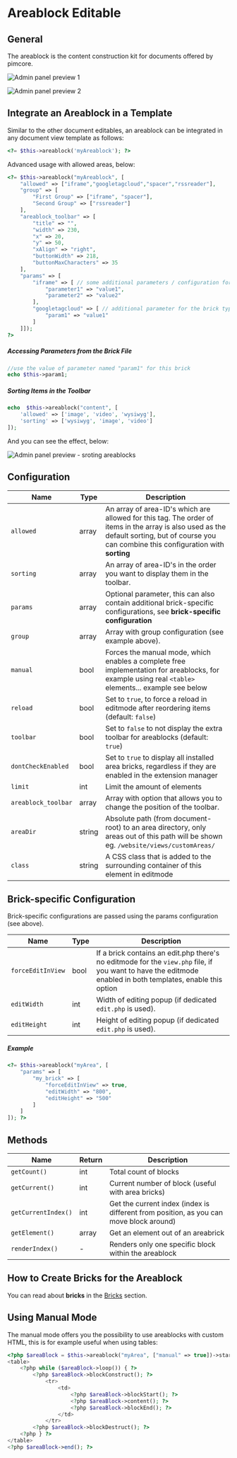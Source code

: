 # Areablock Editable

## General 

The areablock is the content construction kit for documents offered by pimcore.

![Admin panel preview 1](../../../img/areablock_editmode1.png)

![Admin panel preview 2](../../../img/areablock_editmode2.png)

## Integrate an Areablock in a Template
Similar to the other document editables, an areablock can be integrated in any document view template as follows:

```php
<?= $this->areablock('myAreablock'); ?>
```

Advanced usage with allowed areas, below:

```php
<?= $this->areablock("myAreablock", [
    "allowed" => ["iframe","googletagcloud","spacer","rssreader"],
    "group" => [
        "First Group" => ["iframe", "spacer"],
        "Second Group" => ["rssreader"]
    ],
    "areablock_toolbar" => [
        "title" => "",
        "width" => 230,
        "x" => 20,
        "y" => 50,
        "xAlign" => "right",
        "buttonWidth" => 218,
        "buttonMaxCharacters" => 35
    ],
    "params" => [
        "iframe" => [ // some additional parameters / configuration for the brick type "iframe"
            "parameter1" => "value1",
            "parameter2" => "value2"
        ],
        "googletagcloud" => [ // additional parameter for the brick type "googletagcloud"
            "param1" => "value1"
        ]
    ]]);
?>
```

##### Accessing Parameters from the Brick File
```php
//use the value of parameter named "param1" for this brick
echo $this->param1;
```

##### Sorting Items in the Toolbar
```php
echo  $this->areablock("content", [
    'allowed' => ['image', 'video', 'wysiwyg'],
    'sorting' => ['wysiwyg', 'image', 'video']
]); 
```

And you can see the effect, below:

![Admin panel preview - sroting areablocks](../../../img/areablock_editmode3.png)

## Configuration

| Name                | Type   | Description                                                                                                                                                                                  |
|---------------------|--------|----------------------------------------------------------------------------------------------------------------------------------------------------------------------------------------------|
| `allowed`           | array  | An array of area-ID's which are allowed for this tag. The order of items in the array is also used as the default sorting, but of course you can combine this configuration with **sorting** |
| `sorting`           | array  | An array of area-ID's in the order you want to display them in the toolbar.                                                                                                                  |
| `params`            | array  | Optional parameter, this can also contain additional brick-specific configurations, see **brick-specific configuration**                                                                     |
| `group`             | array  | Array with group configuration (see example above).                                                                                                                                          |
| `manual`            | bool   | Forces the manual mode, which enables a complete free implementation for areablocks, for example using real `<table>` elements... example see below                                          |
| `reload`            | bool   | Set to `true`, to force a reload in editmode after reordering items (default: `false`)                                                                                                       |
| `toolbar`           | bool   | Set to `false` to not display the extra toolbar for areablocks (default: `true`)                                                                                                             |
| `dontCheckEnabled`  | bool   | Set to `true` to display all installed area bricks, regardless if they are enabled in the extension manager                                                                                  |
| `limit`             | int    | Limit the amount of elements                                                                                                                                                                 |
| `areablock_toolbar` | array  | Array with option that allows you to change the position of the toolbar.                                                                                                                     |
| `areaDir`           | string | Absolute path (from document-root) to an area directory, only areas out of this path will be shown eg. `/website/views/customAreas/`                                                         |
| `class`             | string | A CSS class that is added to the surrounding container of this element in editmode                                                                                                           |

## Brick-specific Configuration
Brick-specific configurations are passed using the params configuration (see above). 

| Name              | Type | Description                                                                                                                                                     |
|-------------------|------|-----------------------------------------------------------------------------------------------------------------------------------------------------------------|
| `forceEditInView` | bool | If a brick contains an edit.php there's no editmode for the `view.php` file, if you want to have the editmode enabled in both templates, enable this option |
| `editWidth`       | int  | Width of editing popup (if dedicated `edit.php` is used).                                                                                               |
| `editHeight`      | int  | Height of editing popup (if dedicated `edit.php` is used).                                                                                              |
  
##### Example

```php
<?= $this->areablock("myArea", [
    "params" => [
        "my_brick" => [
            "forceEditInView" => true,
            "editWidth" => "800",
            "editHeight" => "500"
        ]
    ]
]); ?>
```
## Methods

| Name                | Return    | Description                                                                            |
|---------------------|-----------|----------------------------------------------------------------------------------------|
| `getCount()`        | int       | Total count of blocks                                                                  |
| `getCurrent()`      | int       | Current number of block (useful with area bricks)                                      |
| `getCurrentIndex()` | int       | Get the current index (index is different from position, as you can move block around) |
| `getElement()`      | array     | Get an element out of an areabrick                                                     |
| `renderIndex()`     | -         | Renders only one specific block within the areablock                                   |

## How to Create Bricks for the Areablock

You can read about **bricks** in the [Bricks](./02_Bricks.md) section.

## Using Manual Mode

The manual mode offers you the possibility to use areablocks with custom HTML, this is for example useful when using tables: 

```php
<?php $areaBlock = $this->areablock("myArea", ["manual" => true])->start(); ?>
<table>
    <?php while ($areaBlock->loop()) { ?>
        <?php $areaBlock->blockConstruct(); ?>
            <tr>
                <td>
                    <?php $areaBlock->blockStart(); ?>
                    <?php $areaBlock->content(); ?>
                    <?php $areaBlock->blockEnd(); ?>
                </td>
            </tr>
        <?php $areaBlock->blockDestruct(); ?>
    <?php } ?>
</table>
<?php $areaBlock->end(); ?>
```
